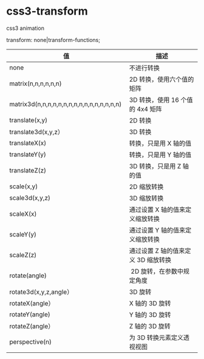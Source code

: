 # css3-transform
css3 animation

transform: none|transform-functions;


| 值 | 描述 |
| --- | --- |
| none  | 不进行转换 |
| matrix(n,n,n,n,n,n)  | 2D 转换，使用六个值的矩阵 |
| matrix3d(n,n,n,n,n,n,n,n,n,n,n,n,n,n,n,n)  | 3D 转换，使用 16 个值的 4x4 矩阵 |
| translate(x,y)  | 2D 转换 |
| translate3d(x,y,z） | 3D 转换 |
| translateX(x)  | 转换，只是用 X 轴的值 |
| translateY(y)  | 转换，只是用 Y 轴的值 |
| translateZ(z)  | 3D 转换，只是用 Z 轴的值 |
| scale(x,y)  | 2D 缩放转换 |
| scale3d(x,y,z)  | 3D 缩放转换 |
| scaleX(x)  | 通过设置 X 轴的值来定义缩放转换 |
| scaleY(y)  | 通过设置 Y 轴的值来定义缩放转换 |
| scaleZ(z)  | 通过设置 Z 轴的值来定义 3D 缩放转换 |
| rotate(angle)  |  2D 旋转，在参数中规定角度 |
| rotate3d(x,y,z,angle） | 3D 旋转 |
| rotateX(angle） | X 轴的 3D 旋转 |
| rotateY(angle)  | Y 轴的 3D 旋转 |
| rotateZ(angle） | Z 轴的 3D 旋转|
| perspective(n)  | 为 3D 转换元素定义透视视图 |
